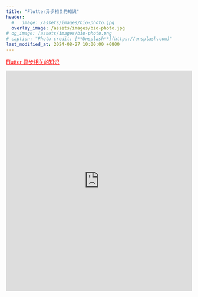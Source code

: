 ```yaml
---
title: "Flutter异步相关的知识"
header:
  #   image: /assets/images/bio-photo.jpg
  overlay_image: /assets/images/bio-photo.jpg
# og_image: /assets/images/bio-photo.png
# caption: "Photo credit: [**Unsplash**](https://unsplash.com)"
last_modified_at: 2024-08-27 10:00:00 +0800
---
```


<!--  -->

<a href="https://chatgpt.com/share/18a9f197-5695-4970-bcff-3113df9714be" style="color:red">Flutter 异步相关的知识</a>

<iframe src="https://chatgpt.com/share/18a9f197-5695-4970-bcff-3113df9714be" width="100%" height="600px" style="border:none;"></iframe>
